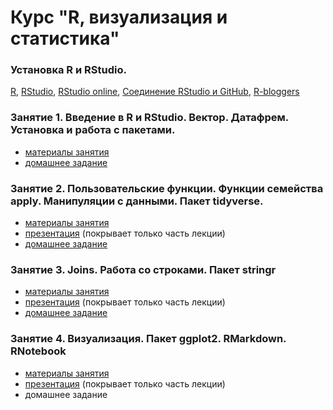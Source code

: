 # Курс "R, визуализация и статистика"

### Установка R и RStudio.
[R](https://www.r-project.org/), [RStudio](https://www.rstudio.com/products/rstudio/download/#download), [RStudio online](https://www.rollapp.com/app/rstudio), [Cоединение RStudio и GitHub](http://happygitwithr.com/rstudio-git-github.html), [R-bloggers](https://www.r-bloggers.com/)

### Занятие 1. Введение в R и RStudio. Вектор. Датафрем. Установка и работа с пакетами.

* [материалы занятия](https://agricolamz.github.io/FE_R_course/Lab_1.html)
* [домашнее задание](https://docs.google.com/forms/d/e/1FAIpQLScLWNxqwls7ZDxB7S4OyhOWM3U86g-PSwxYfNpSWHqme5KiQQ/viewform?c=0&w=1)

### Занятие 2. Пользовательские функции. Функции семейства apply. Манипуляции с данными. Пакет tidyverse.

* [материалы занятия](https://agricolamz.github.io/FE_R_course/Lab_2.html)
* [презентация](https://github.com/agricolamz/FE_R_course/raw/master/Lab%202.%20advanced_data_manipulation.pdf) (покрывает только часть лекции)
* [домашнее задание](https://goo.gl/forms/vAgbDJ4kIXUYAQVm1)

### Занятие 3. Joins. Работа со строками. Пакет stringr

* [материалы занятия](https://agricolamz.github.io/FE_R_course/Lab_3.html)
* [презентация](https://github.com/agricolamz/FE_R_course/raw/master/Lab%203.%20working_with_strings.pdf) (покрывает только часть лекции)
* [домашнее задание](https://goo.gl/forms/nLIv1oBHNoKrvCZh1)

### Занятие 4. Визуализация. Пакет ggplot2. RMarkdown. RNotebook

* [материалы занятия](https://agricolamz.github.io/FE_R_course/Lab_4.html)
* [презентация](https://github.com/agricolamz/FE_R_course/raw/master/Lab%204.%20data_visualization.pdf) (покрывает только часть лекции)
* домашнее задание